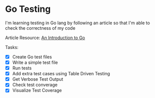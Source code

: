 # Go Testing
I'm learning testing in Go lang by following an article so that I'm able to check the correctness of my code

Article Resource: [An Introduction to Go](https://tutorialedge.net/golang/intro-testing-in-go/)

Tasks:
- [x] Create Go test files
- [x] Write a simple test file
- [x] Run tests
- [x] Add extra test cases using Table Driven Testing 
- [x] Get Verbose Test Output
- [x] Check test converage
- [x] Visualize Test Coverage 